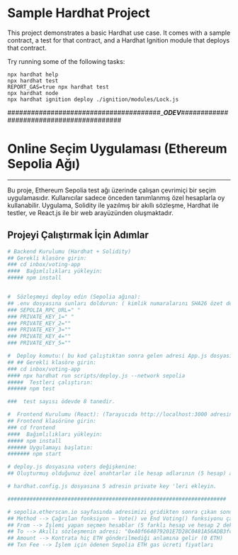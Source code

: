 # Sample Hardhat Project

This project demonstrates a basic Hardhat use case. It comes with a sample contract, a test for that contract, and a Hardhat Ignition module that deploys that contract.

Try running some of the following tasks:

```shell
npx hardhat help
npx hardhat test
REPORT_GAS=true npx hardhat test
npx hardhat node
npx hardhat ignition deploy ./ignition/modules/Lock.js
```
#######################################____ODEV___#########################################

# Online Seçim Uygulaması (Ethereum Sepolia Ağı)
---
Bu proje, Ethereum Sepolia test ağı üzerinde çalışan çevrimiçi bir seçim uygulamasıdır. Kullanıcılar sadece önceden tanımlanmış özel hesaplarla oy kullanabilir. Uygulama, Solidity ile yazılmış bir akıllı sözleşme, Hardhat ile testler, ve React.js ile bir web arayüzünden oluşmaktadır.


## Projeyi Çalıştırmak İçin Adımlar
```bash
# Backend Kurulumu (Hardhat + Solidity)
## Gerekli klasöre girin:
### cd inbox/voting-app
####  Bağımlılıkları yükleyin:
##### npm install


#  Sözleşmeyi deploy edin (Sepolia ağına):
## .env dosyasına sunları doldurun: ( kimlik numaralarını SHA26 özet değeri oluşturun ve ardından BIP39 seed kısmına özet değeri girin ardından sayfanın altında ilk private key kısmını kopyala daha sonra Metamask sayfasının hesap ekle bölümüne basın hesap veya donanım cüzdanı ekleyin butonuna basın ardından özel anahtar linkine taklayın özet değerden oluşturduğunuz private key yapıştırın sonra import edin. Oluşan hesap adının ilk ve son değerlerini BIP39 sayfasındaki adres kısmından private key eşleşmesi gerekiyor kontrol edin 5 hesabınızı. )
### SEPOLIA_RPC_URL=" "
### PRIVATE_KEY_1=" "
### PRIVATE_KEY_2=""
### PRIVATE_KEY_3=""
### PRIVATE_KEY_4=""
### PRIVATE_KEY_5=""

#  Deploy komutu:( bu kod çalıştıktan sonra gelen adresi App.js dosyasındaki contractAddress değişkenine yapıştırın.....)
## ## Gerekli klasöre girin:
### cd inbox/voting-app 
#### npx hardhat run scripts/deploy.js --network sepolia
#####  Testleri çalıştırın:
###### npm test

###  test sayısı ödevde 8 tanedir.

#  Frontend Kurulumu (React): (Tarayıcıda http://localhost:3000 adresinde açılacaktır.)
## Frontend klasörüne girin:
### cd frontend
####  Bağımlılıkları yükleyin:
##### npm install
###### Uygulamayı başlatın:
####### npm start

# deploy.js dosyasına voters değişkenine:
## Oluşturmuş olduğunuz özel anahtarlar ile hesap adlarının (5 hesap) adreslerini yazın.

# hardhat.config.js dosyasına 5 adresin private key 'leri ekleyin.

#####################################################################

# sepolia.etherscan.io sayfasında adresimizi gridikten sonra çıkan sonuçlar:
## Method --> Çağrılan fonksiyon — Vote() ve End Voting() fonksiyonu çağrılmış "End Voting() fonksiyonu sadece hesap 2 de çalışıyor yani 0xB4970... adresinde.
## From --> İşlemi yapan seçmen hesablar (5 farklı hesap ve hesap 2 deki sonlanırma işlemi yapılıyor toplam en son 6 hesap işlem yapılmaktadır.)
## To --> Akıllı sözleşmenin adresi: "0x40f664079201E7D28C0481A56ADB3fc48C56A60D"
## Amount --> Kontrata hiç ETH gönderilmediği anlamına gelir (0 ETH)
## Txn Fee --> İşlem için ödenen Sepolia ETH gas ücreti fiyatları



